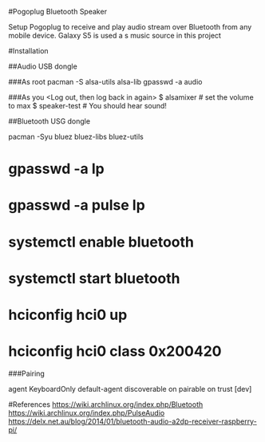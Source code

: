 #Pogoplug Bluetooth Speaker

Setup Pogoplug to receive and play audio stream over Bluetooth from any mobile device. Galaxy S5 is used a s music source in this project

#Installation

##Audio USB dongle

###As root
pacman -S alsa-utils alsa-lib
gpasswd -a <your-username> audio

###As you
<Log out, then log back in again>
$ alsamixer # set the volume to max
$ speaker-test # You should hear sound!

##Bluetooth USG dongle

pacman -Syu bluez bluez-libs bluez-utils
# gpasswd -a <your-username> lp
# gpasswd -a pulse lp
# systemctl enable bluetooth
# systemctl start bluetooth
# hciconfig hci0 up
# hciconfig hci0 class 0x200420


###Pairing

agent KeyboardOnly
default-agent
discoverable on
pairable on
trust [dev]

#References
https://wiki.archlinux.org/index.php/Bluetooth
https://wiki.archlinux.org/index.php/PulseAudio
https://delx.net.au/blog/2014/01/bluetooth-audio-a2dp-receiver-raspberry-pi/
